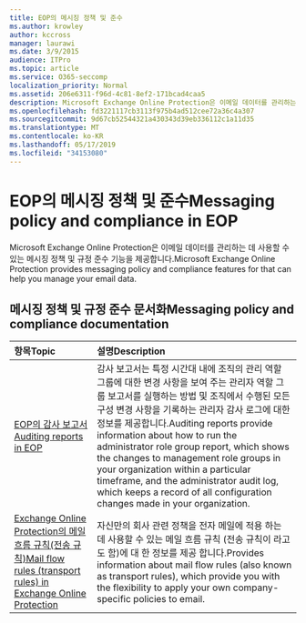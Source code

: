 ```yaml
---
title: EOP의 메시징 정책 및 준수
ms.author: krowley
author: kccross
manager: laurawi
ms.date: 3/9/2015
audience: ITPro
ms.topic: article
ms.service: O365-seccomp
localization_priority: Normal
ms.assetid: 206e6311-f96d-4c81-8ef2-171bcad4caa5
description: Microsoft Exchange Online Protection은 이메일 데이터를 관리하는 데 사용할 수 있는 메시징 정책 및 규정 준수 기능을 제공합니다.
ms.openlocfilehash: fd3221117cb3113f975b4ad512cee72a36c4a307
ms.sourcegitcommit: 9d67cb52544321a430343d39eb336112c1a11d35
ms.translationtype: MT
ms.contentlocale: ko-KR
ms.lasthandoff: 05/17/2019
ms.locfileid: "34153080"
---
```

# <a name="messaging-policy-and-compliance-in-eop"></a><span data-ttu-id="1f068-103">EOP의 메시징 정책 및 준수</span><span class="sxs-lookup"><span data-stu-id="1f068-103">Messaging policy and compliance in EOP</span></span>

<span data-ttu-id="1f068-104">Microsoft Exchange Online Protection은 이메일 데이터를 관리하는 데 사용할 수 있는 메시징 정책 및 규정 준수 기능을 제공합니다.</span><span class="sxs-lookup"><span data-stu-id="1f068-104">Microsoft Exchange Online Protection provides messaging policy and compliance features for that can help you manage your email data.</span></span>
  
## <a name="messaging-policy-and-compliance-documentation"></a><span data-ttu-id="1f068-105">메시징 정책 및 규정 준수 문서화</span><span class="sxs-lookup"><span data-stu-id="1f068-105">Messaging policy and compliance documentation</span></span>

|<span data-ttu-id="1f068-106">**항목**</span><span class="sxs-lookup"><span data-stu-id="1f068-106">**Topic**</span></span>|<span data-ttu-id="1f068-107">**설명**</span><span class="sxs-lookup"><span data-stu-id="1f068-107">**Description**</span></span>|
|:-----|:-----|
|[<span data-ttu-id="1f068-108">EOP의 감사 보고서</span><span class="sxs-lookup"><span data-stu-id="1f068-108">Auditing reports in EOP</span></span>](auditing-reports-in-eop.md)|<span data-ttu-id="1f068-109">감사 보고서는 특정 시간대 내에 조직의 관리 역할 그룹에 대한 변경 사항을 보여 주는 관리자 역할 그룹 보고서를 실행하는 방법 및 조직에서 수행된 모든 구성 변경 사항을 기록하는 관리자 감사 로그에 대한 정보를 제공합니다.</span><span class="sxs-lookup"><span data-stu-id="1f068-109">Auditing reports provide information about how to run the administrator role group report, which shows the changes to management role groups in your organization within a particular timeframe, and the administrator audit log, which keeps a record of all configuration changes made in your organization.</span></span>|
|[<span data-ttu-id="1f068-110">Exchange Online Protection의 메일 흐름 규칙(전송 규칙)</span><span class="sxs-lookup"><span data-stu-id="1f068-110">Mail flow rules (transport rules) in Exchange Online Protection</span></span>](mail-flow-rules-transport-rules-0.md)|<span data-ttu-id="1f068-111">자신만의 회사 관련 정책을 전자 메일에 적용 하는 데 사용할 수 있는 메일 흐름 규칙 (전송 규칙이 라고도 함)에 대 한 정보를 제공 합니다.</span><span class="sxs-lookup"><span data-stu-id="1f068-111">Provides information about mail flow rules (also known as transport rules), which provide you with the flexibility to apply your own company-specific policies to email.</span></span>|
